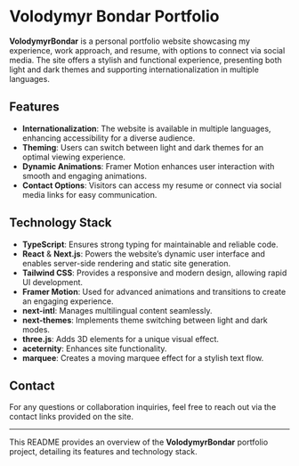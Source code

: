 # Volodymyr Bondar Portfolio

**VolodymyrBondar** is a personal portfolio website showcasing my experience, work approach, and resume, with options to connect via social media. The site offers a stylish and functional experience, presenting both light and dark themes and supporting internationalization in multiple languages.

## Features

- **Internationalization**: The website is available in multiple languages, enhancing accessibility for a diverse audience.
- **Theming**: Users can switch between light and dark themes for an optimal viewing experience.
- **Dynamic Animations**: Framer Motion enhances user interaction with smooth and engaging animations.
- **Contact Options**: Visitors can access my resume or connect via social media links for easy communication.

## Technology Stack

- **TypeScript**: Ensures strong typing for maintainable and reliable code.
- **React** & **Next.js**: Powers the website’s dynamic user interface and enables server-side rendering and static site generation.
- **Tailwind CSS**: Provides a responsive and modern design, allowing rapid UI development.
- **Framer Motion**: Used for advanced animations and transitions to create an engaging experience.
- **next-intl**: Manages multilingual content seamlessly.
- **next-themes**: Implements theme switching between light and dark modes.
- **three.js**: Adds 3D elements for a unique visual effect.
- **aceternity**: Enhances site functionality.
- **marquee**: Creates a moving marquee effect for a stylish text flow.

## Contact

For any questions or collaboration inquiries, feel free to reach out via the contact links provided on the site.

---

This README provides an overview of the **VolodymyrBondar** portfolio project, detailing its features and technology stack.

